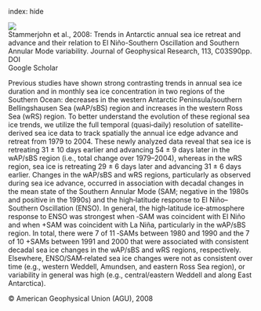 index: hide

<div class="Citation">
    <div class="Citation-thumb CitationThumb-linked"  data-href="https://doi.org/10.1029/2007jc004269">
      <img src="https://static.claimspace.cloud/climate-study-static/refs/thumbs/14/Stammerjohn_et_al_2008-thumb.png" />
    </div>

  <div class="Citation-body">
    <div class="Citation-text">Stammerjohn et al., 2008: Trends in Antarctic annual sea ice retreat and advance and their relation to El Niño-Southern Oscillation and Southern Annular Mode variability. <span class="Article-journal">Journal of Geophysical Research, </span><span class="Article-volume">113, </span>C03S90pp.</div>
    <div class="Citation-links">
      <div class="CitationLink" data-href="https://doi.org/10.1029/2007jc004269">
        <div class="CitationLink-icon CitationLink-Doi"></div>
        <div class="CitationLink-text">DOI</div>
      </div>
      <div class="CitationLink" data-href="https://scholar.google.com/scholar?q=10.1029/2007jc004269">
        <div class="CitationLink-icon CitationLink-Scholar"></div>
        <div class="CitationLink-text">Google Scholar</div>
      </div>
    </div>
  </div>
</div>

Previous studies have shown strong contrasting trends in annual sea ice duration and in monthly sea ice concentration in two regions of the Southern Ocean: decreases in the western Antarctic Peninsula/southern Bellingshausen Sea (wAP/sBS) region and increases in the western Ross Sea (wRS) region. To better understand the evolution of these regional sea ice trends, we utilize the full temporal (quasi‐daily) resolution of satellite‐derived sea ice data to track spatially the annual ice edge advance and retreat from 1979 to 2004. These newly analyzed data reveal that sea ice is retreating 31 ± 10 days earlier and advancing 54 ± 9 days later in the wAP/sBS region (i.e., total change over 1979–2004), whereas in the wRS region, sea ice is retreating 29 ± 6 days later and advancing 31 ± 6 days earlier. Changes in the wAP/sBS and wRS regions, particularly as observed during sea ice advance, occurred in association with decadal changes in the mean state of the Southern Annular Mode (SAM; negative in the 1980s and positive in the 1990s) and the high‐latitude response to El Niño–Southern Oscillation (ENSO). In general, the high‐latitude ice‐atmosphere response to ENSO was strongest when ‐SAM was coincident with El Niño and when +SAM was coincident with La Niña, particularly in the wAP/sBS region. In total, there were 7 of 11 ‐SAMs between 1980 and 1990 and the 7 of 10 +SAMs between 1991 and 2000 that were associated with consistent decadal sea ice changes in the wAP/sBS and wRS regions, respectively. Elsewhere, ENSO/SAM‐related sea ice changes were not as consistent over time (e.g., western Weddell, Amundsen, and eastern Ross Sea region), or variability in general was high (e.g., central/eastern Weddell and along East Antarctica).

<div class="Citation-copy">
&copy; American Geophysical Union (AGU), 2008
</div>